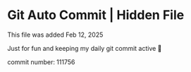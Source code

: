 # Git Auto Commit | Hidden File

This file was added Feb 12, 2025

Just for fun and keeping my daily git commit active 🤪

commit number: 111756
